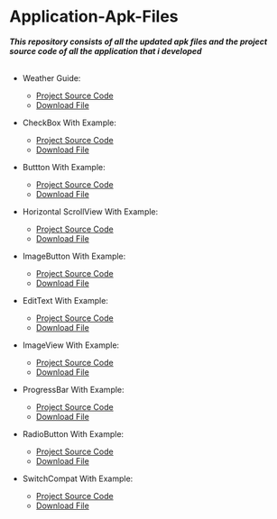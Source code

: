 # Application-Apk-Files

***This repository consists of all the updated apk files and the project source code of all the application that i developed***
<br/><br/>

- Weather Guide: 

    - [Project Source Code](https://github.com/arnoldvaz27/WeatherGuide)
    - [Download File](https://github.com/arnoldvaz19/Application-Apk-Files/files/7025677/Weather.Guide.zip)


- CheckBox With Example: 

    - [Project Source Code](https://github.com/arnoldvaz27/Android-CheckBox-with-Example)
    - [Download File](https://github.com/arnoldvaz19/Application-Apk-Files/files/7027217/CheckBox.zip)


- Buttton With Example: 

    - [Project Source Code](https://github.com/arnoldvaz27/Android-Button-with-Example)
    - [Download File](https://github.com/arnoldvaz19/Application-Apk-Files/files/7027221/Buttons.zip)


- Horizontal ScrollView With Example: 

    - [Project Source Code](https://github.com/arnoldvaz27/Android-Horizontal-ScrollView-with-Example)
    - [Download File](https://github.com/arnoldvaz19/Application-Apk-Files/files/7027223/HorizontalScrollView.zip)


- ImageButton With Example: 

    - [Project Source Code](https://github.com/arnoldvaz27/Android-ImageButton-with-Example)
    - [Download File](https://github.com/arnoldvaz19/Application-Apk-Files/files/7027224/ImageButton.zip)


- EditText With Example: 

    - [Project Source Code](https://github.com/arnoldvaz27/Android-EditText-with-Example)
    - [Download File](https://github.com/arnoldvaz19/Application-Apk-Files/files/7027227/EditText.zip)


- ImageView With Example: 

    - [Project Source Code](https://github.com/arnoldvaz27/Android-ImageView-with-Example)
    - [Download File](https://github.com/arnoldvaz19/Application-Apk-Files/files/7027284/ImageView.zip)


- ProgressBar With Example: 

    - [Project Source Code](https://github.com/arnoldvaz27/Android-ProgressBar-with-Example)
    - [Download File](https://github.com/arnoldvaz19/Application-Apk-Files/files/7027301/ProgressBar.zip)


- RadioButton With Example: 

    - [Project Source Code](https://github.com/arnoldvaz27/Android-RadioButton-with-Example)
    - [Download File](https://github.com/arnoldvaz19/Application-Apk-Files/files/7027316/RadioButton.zip)



- SwitchCompat With Example: 

    - [Project Source Code](https://github.com/arnoldvaz27/Android-Switch-Compat-with-Example)
    - [Download File](https://github.com/arnoldvaz19/Application-Apk-Files/files/7027325/SwitchCompat.zip)
